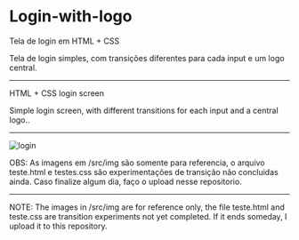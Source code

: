 # Login-with-logo
Tela de login em HTML + CSS

Tela de login simples, com transições diferentes para cada input e um logo central. 

_______________________________________________________________________

HTML + CSS login screen

Simple login screen, with different transitions for each input and a central logo..

_______________________________________________________________________

![login](https://user-images.githubusercontent.com/85247264/174875884-1525a37a-d8f1-46ec-b867-47738e7bc507.JPG)


OBS: As imagens em /src/img são somente para referencia, o arquivo teste.html e testes.css são experimentações de transição não concluidas ainda. Caso finalize algum dia, faço o upload nesse repositorio. 
________________________________________________________________________

NOTE: The images in /src/img are for reference only, the file teste.html and teste.css are transition experiments not yet completed. If it ends someday, I upload it to this repository.



